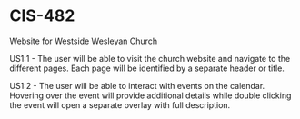 # CIS-482
Website for Westside Wesleyan Church


US1:1 - The user will be able to visit the church website and navigate to the different pages. Each page will be identified by a separate header or title.

US1:2 - The user will be able to interact with events on the calendar. Hovering over the event will provide additional details while double clicking the event will open a separate
        overlay with full description.
